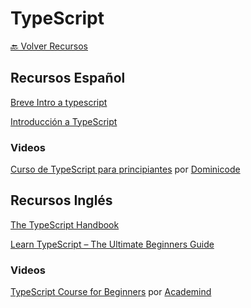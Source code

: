 
# TypeScript

[🔙 Volver Recursos](https://github.com/vanessamarely/recursos-frontend/)


## Recursos Español

[Breve Intro a typescript](https://github.com/vanessamarely/typescript-talk)

[Introducción a TypeScript](https://docs.microsoft.com/es-es/learn/modules/typescript-get-started/)

### Videos

[Curso de TypeScript para principiantes](https://youtu.be/e45Yhgh4INc) por [Dominicode](https://www.youtube.com/c/DominiCode/)


## Recursos Inglés

[The TypeScript Handbook](https://www.typescriptlang.org/docs/handbook/intro.html)

[Learn TypeScript – The Ultimate Beginners Guide](https://www.freecodecamp.org/news/learn-typescript-beginners-guide/)


### Videos

[TypeScript Course for Beginners](https://youtu.be/BwuLxPH8IDs) por [Academind](https://www.youtube.com/channel/UCSJbGtTlrDami-tDGPUV9-w)
